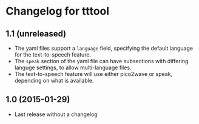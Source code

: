 # Changelog for tttool

## 1.1 (unreleased)

 * The yaml files support a `language` field, specifying the default language
   for the text-to-speech feature.
 * The `speak` section of the yaml file can have subsections with differing
   languge settings, to allow multi-language files.
 * The text-to-speech feature will use either pico2wave or speak, depending on
   what is available.

## 1.0 (2015-01-29)

 * Last release without a changelog
